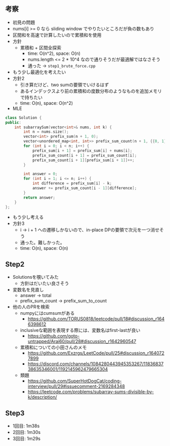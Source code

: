 ## 考察
- 初見の問題
- nums[i] >= 0 なら sliding window でやりたいところだが負の数もあり
- 区間和を高速で計算したいので累積和を使用
- 方針
    - 累積和 + 区間全探索
        - time: O(n^2), space: O(n)
        - nums.length <= 2 * 10^4 なので通りそうだが最適解ではなさそう
        - 通った -> `step1_brute_force.cpp`
- もう少し最適化を考えたい
- 方針2
    - 引き算だけど、two sumの要領でいけるはず
    - あるインデックスより前の累積和の度数分布のようなものを追加メモリで持ちたい
    - time: O(n), space: O(n^2)
- MLE
```cpp
class Solution {
public:
    int subarraySum(vector<int>& nums, int k) {
        int n = nums.size();
        vector<int> prefix_sum(n + 1, 0);
        vector<unordered_map<int, int>> prefix_sum_count(n + 1, {{0, 1}});
        for (int i = 0; i < n; i++) {
            prefix_sum[i + 1] = prefix_sum[i] + nums[i];
            prefix_sum_count[i + 1] = prefix_sum_count[i];
            prefix_sum_count[i + 1][prefix_sum[i + 1]]++;
        }

        int answer = 0;
        for (int i = 1; i <= n; i++) {
            int difference = prefix_sum[i] - k;
            answer += prefix_sum_count[i - 1][difference];
        }
        return answer;
    }
};
```
- もう少し考える
- 方針3
    - i -> i + 1 への遷移しかないので、in-place DPの要領で次元を一つ消せそう
    - 通った。難しかった。
    - time: O(n), space: O(n)

## Step2
- Solutionsを覗いてみた
    - 方針はだいたい良さそう
- 変数名を見直し
    - answer -> total
    - prefix_sum_count -> prefix_sum_to_count
- 他の人のPRを検索
    - numpyにはcumsumがある
        - https://github.com/TORUS0818/leetcode/pull/18#discussion_r1646398612
    - inclusiveな範囲を表現する際には、変数名はfirst-lastが良い
        - https://github.com/goto-untrapped/Arai60/pull/28#discussion_r1642960547
    - 累積和についての小田さんのメモ
        - https://github.com/Exzrgs/LeetCode/pull/25#discussion_r1640727899
        - https://discord.com/channels/1084280443945353267/1183683738635346001/1192145962479665304
    - 類題
        - https://github.com/SuperHotDogCat/coding-interview/pull/29#issuecomment-2169284348
        - https://leetcode.com/problems/subarray-sums-divisible-by-k/description/

## Step3
- 1回目: 1m38s
- 2回目: 1m30s
- 3回目: 1m29s
